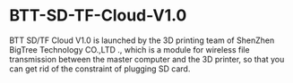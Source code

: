# BTT-SD-TF-Cloud-V1.0
BTT SD/TF Cloud V1.0 is launched by the 3D printing team of ShenZhen BigTree Technology CO.,LTD ., which is a module for wireless file transmission between the master computer and the 3D printer, so that you can get rid of the constraint of plugging SD card.
